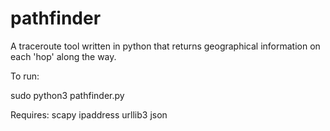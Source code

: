 # pathfinder
A traceroute tool written in python that returns geographical information on each 'hop' along the way.

To run:

sudo python3 pathfinder.py

Requires:
scapy
ipaddress
urllib3
json
